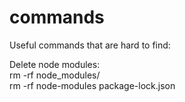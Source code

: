 # commands
Useful commands that are hard to find:  
  
Delete node modules:  
  rm -rf node_modules/  
  rm -rf node-modules package-lock.json
